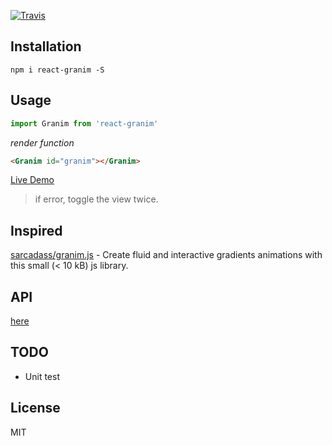 [![Travis](https://img.shields.io/badge/npm-4.2.0-orange.svg?style=flat-square)](https://www.npmjs.com/package/react-granim)

## Installation

```shell
npm i react-granim -S
```

## Usage

```js
import Granim from 'react-granim'

```

*render function*

```html
<Granim id="granim"></Granim>
```

[Live Demo](https://codesandbox.io/s/L9AYVKWjj)  
> if error, toggle the view twice. 

## Inspired

[sarcadass/granim.js](https://github.com/sarcadass/granim.js) - Create fluid and interactive gradients animations with this small (< 10 kB) js library.

## API

[here](https://sarcadass.github.io/granim.js/api.html)

## TODO
- Unit test

## License
MIT
